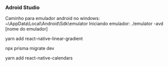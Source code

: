### Adroid Studio
Caminho para emulador android no windows:
~\AppData\Local\Android\Sdk\emulator
Iniciando emulador:
./emulator -avd [nome do emulador]


yarn add react-native-linear-gradient



npx prisma migrate dev

yarn add react-native-calendars